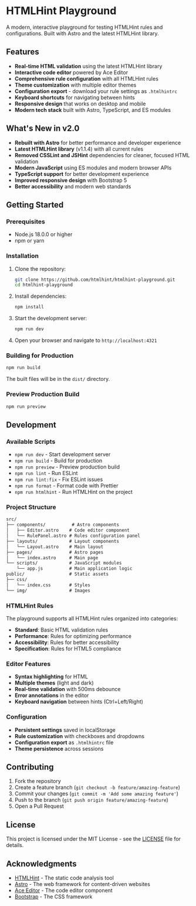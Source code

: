 # HTMLHint Playground

A modern, interactive playground for testing HTMLHint rules and configurations. Built with Astro and the latest HTMLHint library.

## Features

- **Real-time HTML validation** using the latest HTMLHint library
- **Interactive code editor** powered by Ace Editor
- **Comprehensive rule configuration** with all HTMLHint rules
- **Theme customization** with multiple editor themes
- **Configuration export** - download your rule settings as `.htmlhintrc`
- **Keyboard shortcuts** for navigating between hints
- **Responsive design** that works on desktop and mobile
- **Modern tech stack** built with Astro, TypeScript, and ES modules

## What's New in v2.0

- **Rebuilt with Astro** for better performance and developer experience
- **Latest HTMLHint library** (v1.1.4) with all current rules
- **Removed CSSLint and JSHint** dependencies for cleaner, focused HTML validation
- **Modern JavaScript** using ES modules and modern browser APIs
- **TypeScript support** for better development experience
- **Improved responsive design** with Bootstrap 5
- **Better accessibility** and modern web standards

## Getting Started

### Prerequisites

- Node.js 18.0.0 or higher
- npm or yarn

### Installation

1. Clone the repository:

   ```bash
   git clone https://github.com/htmlhint/htmlhint-playground.git
   cd htmlhint-playground
   ```

2. Install dependencies:

   ```bash
   npm install
   ```

3. Start the development server:

   ```bash
   npm run dev
   ```

4. Open your browser and navigate to `http://localhost:4321`

### Building for Production

```bash
npm run build
```

The built files will be in the `dist/` directory.

### Preview Production Build

```bash
npm run preview
```

## Development

### Available Scripts

- `npm run dev` - Start development server
- `npm run build` - Build for production
- `npm run preview` - Preview production build
- `npm run lint` - Run ESLint
- `npm run lint:fix` - Fix ESLint issues
- `npm run format` - Format code with Prettier
- `npm run htmlhint` - Run HTMLHint on the project

### Project Structure

```txt
src/
├── components/          # Astro components
│   ├── Editor.astro    # Code editor component
│   └── RulePanel.astro # Rules configuration panel
├── layouts/            # Layout components
│   └── Layout.astro    # Main layout
├── pages/              # Astro pages
│   └── index.astro     # Main page
└── scripts/            # JavaScript modules
    └── app.js          # Main application logic
public/                 # Static assets
├── css/
│   └── index.css       # Styles
└── img/                # Images
```

### HTMLHint Rules

The playground supports all HTMLHint rules organized into categories:

- **Standard**: Basic HTML validation rules
- **Performance**: Rules for optimizing performance
- **Accessibility**: Rules for better accessibility
- **Specification**: Rules for HTML5 compliance

### Editor Features

- **Syntax highlighting** for HTML
- **Multiple themes** (light and dark)
- **Real-time validation** with 500ms debounce
- **Error annotations** in the editor
- **Keyboard navigation** between hints (Ctrl+Left/Right)

### Configuration

- **Persistent settings** saved in localStorage
- **Rule customization** with checkboxes and dropdowns
- **Configuration export** as `.htmlhintrc` file
- **Theme persistence** across sessions

## Contributing

1. Fork the repository
2. Create a feature branch (`git checkout -b feature/amazing-feature`)
3. Commit your changes (`git commit -m 'Add some amazing feature'`)
4. Push to the branch (`git push origin feature/amazing-feature`)
5. Open a Pull Request

## License

This project is licensed under the MIT License - see the [LICENSE](LICENSE) file for details.

## Acknowledgments

- [HTMLHint](https://htmlhint.com/) - The static code analysis tool
- [Astro](https://astro.build/) - The web framework for content-driven websites
- [Ace Editor](https://ace.c9.io/) - The code editor component
- [Bootstrap](https://getbootstrap.com/) - The CSS framework
